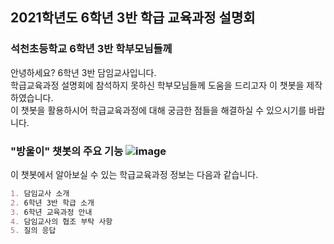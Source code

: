 ## 2021학년도 6학년 3반 학급 교육과정 설명회
### 석천초등학교 6학년 3반 학부모님들께
안녕하세요? 6학년 3반 담임교사입니다.  
학급교육과정 설명회에 참석하지 못하신 학부모님들께 도움을 드리고자 이 챗봇을 제작하였습니다.  
이 챗봇을 활용하시어 학급교육과정에 대해 궁금한 점들을 해결하실 수 있으시기를 바랍니다.

### "방울이" 챗봇의 주요 기능 ![image](https://user-images.githubusercontent.com/81296926/117126693-18772480-add6-11eb-92ea-ff16581e6df9.png)
이 챗봇에서 알아보실 수 있는 학급교육과정 정보는 다음과 같습니다.

```markdown
1. 담임교사 소개
2. 6학년 3반 학급 소개
3. 6학년 교육과정 안내
4. 담임교사의 협조 부탁 사항
5. 질의 응답
```
